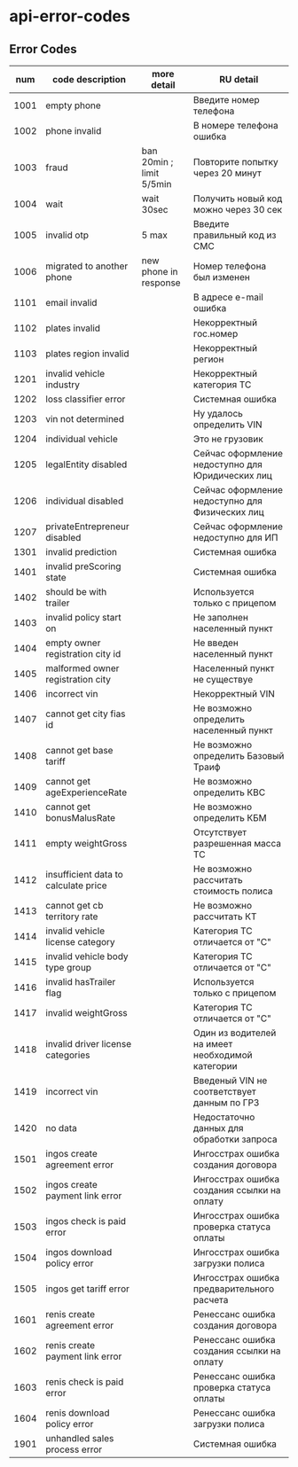 # api-error-codes


## Error Codes
| num  | code description                     | more detail              | RU detail                                        |
| ---- | -------------------------------------| ------------------------ |------------------------------------------------- |
| 1001 | empty phone                          |                          | Введите номер телефона                           |
| 1002 | phone invalid                        |                          | В номере телефона ошибка                         |
| 1003 | fraud                                | ban 20min ; limit 5/5min | Повторите попытку через 20 минут                 |
| 1004 | wait                                 | wait 30sec               | Получить новый код можно через 30 сек            |
| 1005 | invalid otp                          | 5 max                    | Введите правильный код из СМС                    |
| 1006 | migrated to another phone            | new phone in response    | Номер телефона был изменен                       |
| 1101 | email invalid                        |                          | В адресе e-mail ошибка                           |
| 1102 | plates invalid                       |                          | Некорректный гос.номер                           |
| 1103 | plates region invalid                |                          | Некорректный регион                              |
| 1201 | invalid vehicle industry             |                          | Некорректный категория ТС                        |
| 1202 | loss classifier error                |                          | Системная ошибка                                 |
| 1203 | vin not determined                   |                          | Ну удалось определить VIN                        |
| 1204 | individual vehicle                   |                          | Это не грузовик                                  |
| 1205 | legalEntity disabled                 |                          | Сейчас оформление недоступно для Юридических лиц |
| 1206 | individual disabled                  |                          | Сейчас оформление недоступно для Физических лиц  |
| 1207 | privateEntrepreneur disabled         |                          | Сейчас оформление недоступно для ИП              |
| 1301 | invalid prediction                   |                          | Системная ошибка                                 |
| 1401 | invalid preScoring state             |                          | Системная ошибка                                 |
| 1402 | should be with trailer               |                          | Используется только с прицепом                   |
| 1403 | invalid policy start on              |                          | Не заполнен населенный пункт                     |
| 1404 | empty owner registration city id     |                          | Не введен населенный пункт                       |
| 1405 | malformed owner registration city    |                          | Населенный пункт не существуе                    |
| 1406 | incorrect vin                        |                          | Некорректный VIN                                 |
| 1407 | cannot get city fias id              |                          | Не возможно определить населенный пункт          |
| 1408 | cannot get base tariff               |                          | Не возможно определить Базовый Траиф             |
| 1409 | cannot get ageExperienceRate         |                          | Не возможно определить КВС                       |
| 1410 | cannot get bonusMalusRate            |                          | Не возможно определить КБМ                       |
| 1411 | empty weightGross                    |                          | Отсутствует разрешенная масса ТС                 |
| 1412 | insufficient data to calculate price |                          | Не возможно рассчитать стоимость полиса          |
| 1413 | cannot get cb territory rate         |                          | Не возможно рассчитать КТ                        |
| 1414 | invalid vehicle license category     |                          | Категория ТС отличается от "С"                   |
| 1415 | invalid vehicle body type group      |                          | Категория ТС отличается от "С"                   |
| 1416 | invalid hasTrailer flag              |                          | Используется только с прицепом                   |
| 1417 | invalid weightGross                  |                          | Категория ТС отличается от "С"                   |
| 1418 | invalid driver license categories    |                          | Один из водителей на имеет необходимой категории |
| 1419 | incorrect vin                        |                          | Введеный VIN не соответствует данным по ГРЗ      |
| 1420 | no data                              |                          | Недостаточно данных для обработки запроса        |
| 1501 | ingos create agreement error         |                          | Ингосстрах ошибка создания договора              |
| 1502 | ingos create payment link error      |                          | Ингосстрах ошибка создания ссылки на оплату      |
| 1503 | ingos check is paid error            |                          | Ингосстрах ошибка проверка статуса оплаты        |
| 1504 | ingos download policy error          |                          | Ингосстрах ошибка загрузки полиса                |
| 1505 | ingos get tariff error               |                          | Ингосстрах ошибка предварительного расчета       |
| 1601 | renis create agreement error         |                          | Ренессанс ошибка создания договора               |
| 1602 | renis create payment link error      |                          | Ренессанс ошибка создания ссылки на оплату       |
| 1603 | renis check is paid error            |                          | Ренессанс ошибка проверка статуса оплаты         |
| 1604 | renis download policy error          |                          | Ренессанс ошибка загрузки полиса                 |
| 1901 | unhandled sales process error        |                          | Системная ошибка                                 |